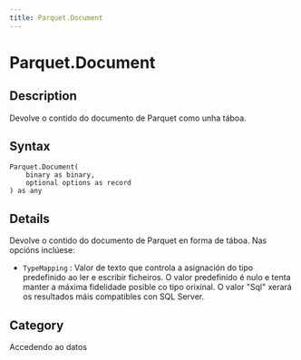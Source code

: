 ```yaml
---
title: Parquet.Document
---
```


# Parquet.Document


## Description

Devolve o contido do documento de Parquet como unha táboa.


## Syntax

```powerquery
Parquet.Document(
    binary as binary,
    optional options as record
) as any
```


## Details

Devolve o contido do documento de Parquet en forma de táboa. Nas opcións inclúese:
    <ul>
    <li> <code>TypeMapping</code> : Valor de texto que controla a asignación do tipo predefinido ao ler e escribir ficheiros. O valor predefinido é nulo e tenta manter a máxima fidelidade posible co tipo orixinal. O valor "Sql" xerará os resultados máis compatibles con SQL Server.</li>
    </ul>



## Category
Accedendo ao datos
